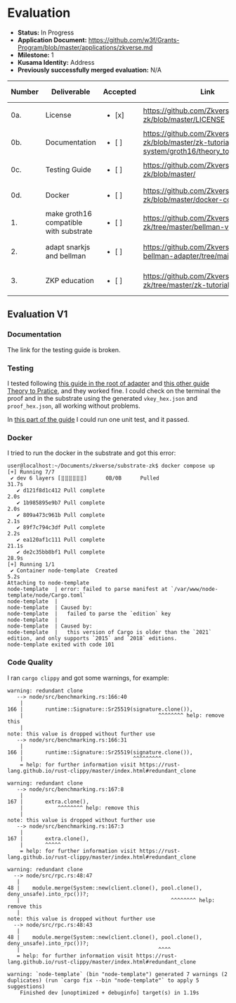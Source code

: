 # Evaluation

- **Status:** In Progress
- **Application Document:** https://github.com/w3f/Grants-Program/blob/master/applications/zkverse.md
- **Milestone:** 1
- **Kusama Identity:** Address
- **Previously successfully merged evaluation:** N/A

| Number | Deliverable | Accepted | Link | Evaluation Notes |
| ------ | ----------- | -------- | ---- |----------------- |
| 0a. | License |<ul><li>[x] </li></ul>|https://github.com/Zkvers/substrate-zk/blob/master/LICENSE| | 
| 0b. | Documentation | <ul><li>[ ] </li></ul>| https://github.com/Zkvers/substrate-zk/blob/master/zk-tutorials/proof-system/groth16/theory_to_practice.md| Not fully evaluated yet  | 
| 0c. | Testing Guide |<ul><li>[ ] </li></ul>| https://github.com/Zkvers/substrate-zk/blob/master/| Broken link |
| 0d.  |Docker |<ul><li>[ ] </li></ul>| https://github.com/Zkvers/substrate-zk/blob/master/docker-compose.yml| Failed to run|
| 1.  |make groth16 compatible with substrate |<ul><li>[ ] </li></ul>| https://github.com/Zkvers/substrate-zk/tree/master/bellman-verifier| Not fully evaluated yet |
| 2.  |adapt snarkjs and bellman |<ul><li>[ ] </li></ul>| https://github.com/Zkvers/snarkjs-bellman-adapter/tree/main| Not fully evaluated yet |
| 3.  |ZKP education |<ul><li>[ ] </li></ul>| https://github.com/Zkvers/substrate-zk/tree/master/zk-tutorials| Not fully evaluated yet |

## Evaluation V1

### Documentation

The link for the testing guide is broken.

### Testing

I tested following [this guide in the root of adapter](https://github.com/Zkvers/snarkjs-bellman-adapter#use-the-adapter) and [this other guide Theory to Pratice](https://github.com/Zkvers/substrate-zk/blob/master/zk-tutorials/proof-system/groth16/theory_to_practice.md), and they worked fine. I could check on the terminal the proof and in the substrate using the generated `vkey_hex.json` and `proof_hex.json`, all working without problems.

In [this part of the guide](https://github.com/Zkvers/snarkjs-bellman-adapter/tree/main#3-encode-the-uncompressed-data-into-affine-and-verify) I could run one unit test, and it passed.

### Docker

I tried to run the docker in the substrate and got this error:

```
user@localhost:~/Documents/zkverse/substrate-zk$ docker compose up
[+] Running 7/7
 ✔ dev 6 layers [⣿⣿⣿⣿⣿⣿]      0B/0B      Pulled                                                                                                                                                              31.7s 
   ✔ d121f8d1c412 Pull complete                                                                                                                                                                               2.0s 
   ✔ 1b985895e9b7 Pull complete                                                                                                                                                                               2.0s 
   ✔ 809a473c961b Pull complete                                                                                                                                                                               2.1s 
   ✔ 89f7c794c3df Pull complete                                                                                                                                                                               2.2s 
   ✔ ea120af1c111 Pull complete                                                                                                                                                                              21.1s 
   ✔ de2c35bb8bf1 Pull complete                                                                                                                                                                              28.9s 
[+] Running 1/1
 ✔ Container node-template  Created                                                                                                                                                                           5.2s 
Attaching to node-template
node-template  | error: failed to parse manifest at `/var/www/node-template/node/Cargo.toml`
node-template  | 
node-template  | Caused by:
node-template  |   failed to parse the `edition` key
node-template  | 
node-template  | Caused by:
node-template  |   this version of Cargo is older than the `2021` edition, and only supports `2015` and `2018` editions.
node-template exited with code 101
```

### Code Quality


I ran `cargo clippy` and got some warnings, for example:
```
warning: redundant clone
   --> node/src/benchmarking.rs:166:40
	|
166 |     	runtime::Signature::Sr25519(signature.clone()),
	|                                          	^^^^^^^^ help: remove this
	|
note: this value is dropped without further use
   --> node/src/benchmarking.rs:166:31
	|
166 |     	runtime::Signature::Sr25519(signature.clone()),
	|                                 	^^^^^^^^^
	= help: for further information visit https://rust-lang.github.io/rust-clippy/master/index.html#redundant_clone

warning: redundant clone
   --> node/src/benchmarking.rs:167:8
	|
167 |     	extra.clone(),
	|          	^^^^^^^^ help: remove this
	|
note: this value is dropped without further use
   --> node/src/benchmarking.rs:167:3
	|
167 |     	extra.clone(),
	|     	^^^^^
	= help: for further information visit https://rust-lang.github.io/rust-clippy/master/index.html#redundant_clone

warning: redundant clone
  --> node/src/rpc.rs:48:47
   |
48 | 	module.merge(System::new(client.clone(), pool.clone(), deny_unsafe).into_rpc())?;
   |                                              	^^^^^^^^ help: remove this
   |
note: this value is dropped without further use
  --> node/src/rpc.rs:48:43
   |
48 | 	module.merge(System::new(client.clone(), pool.clone(), deny_unsafe).into_rpc())?;
   |                                          	^^^^
   = help: for further information visit https://rust-lang.github.io/rust-clippy/master/index.html#redundant_clone

warning: `node-template` (bin "node-template") generated 7 warnings (2 duplicates) (run `cargo fix --bin "node-template"` to apply 5 suggestions)
	Finished dev [unoptimized + debuginfo] target(s) in 1.19s
```
